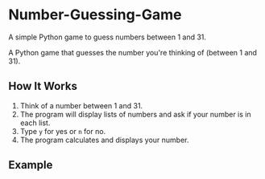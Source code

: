 # Number-Guessing-Game
A simple Python game to guess numbers between 1 and 31.

A Python game that guesses the number you're thinking of (between 1 and 31).

## How It Works
1. Think of a number between 1 and 31.
2. The program will display lists of numbers and ask if your number is in each list.
3. Type `y` for yes or `n` for no.
4. The program calculates and displays your number.

## Example
